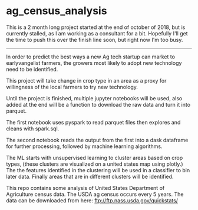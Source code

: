 # ag_census_analysis

This is a 2 month long project started at the end of october of 2018, but is currently stalled, as I am working as a consultant for a bit. Hopefully I'll get the time to push this over the finish line soon, but right now I'm too busy.
_______

In order to predict the best ways a new Ag tech startup can market to earlyvangelist farmers, the growers most likely to adopt new technology need to be identified.

This project will take change in crop type in an area as a proxy for willingness of the local farmers to try new technology.

Until the project is finished, multiple jupyter notebooks will be used, also added at the end will be a function to download the raw data and turn it into parquet.

The first notebook uses pyspark to read parquet files then explores and cleans with spark.sql.  

The second notebook reads the output from the first into a dask dataframe for further processing, followed by machine learning algorithms. 

The ML starts with unsupervised learning to cluster areas based on crop types, (these clusters are visualized on a united states map using plotly.) The the features identified in the clustering will be used in a classifier to bin later data. Finally areas that are in different clusters will be identified.

This repo contains some analysis of United States Department of Agriculture census data. The USDA ag census occurs every 5 years.
The data can be downloaded from here: ftp://ftp.nass.usda.gov/quickstats/ 
